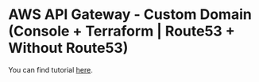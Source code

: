 # AWS API Gateway - Custom Domain (Console + Terraform | Route53 + Without Route53)

You can find tutorial [here](https://antonputra.com/amazon/aws-api-gateway-custom-domain/).
